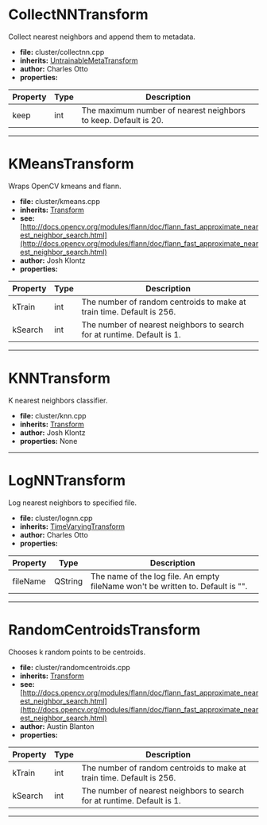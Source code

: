 # CollectNNTransform

Collect nearest neighbors and append them to metadata.

* **file:** cluster/collectnn.cpp
* **inherits:** [UntrainableMetaTransform](../cpp_api/untrainablemetatransform/untrainablemetatransform.md)
* **author:** Charles Otto
* **properties:**

Property | Type | Description
--- | --- | ---
keep | int | The maximum number of nearest neighbors to keep. Default is 20.

---

# KMeansTransform

Wraps OpenCV kmeans and flann.

* **file:** cluster/kmeans.cpp
* **inherits:** [Transform](../cpp_api/transform/transform.md)
* **see:** [http://docs.opencv.org/modules/flann/doc/flann_fast_approximate_nearest_neighbor_search.html](http://docs.opencv.org/modules/flann/doc/flann_fast_approximate_nearest_neighbor_search.html)
* **author:** Josh Klontz
* **properties:**

Property | Type | Description
--- | --- | ---
kTrain | int | The number of random centroids to make at train time. Default is 256.
kSearch | int | The number of nearest neighbors to search for at runtime. Default is 1.

---

# KNNTransform

K nearest neighbors classifier.

* **file:** cluster/knn.cpp
* **inherits:** [Transform](../cpp_api/transform/transform.md)
* **author:** Josh Klontz
* **properties:** None


---

# LogNNTransform

Log nearest neighbors to specified file.

* **file:** cluster/lognn.cpp
* **inherits:** [TimeVaryingTransform](../cpp_api/timevaryingtransform/timevaryingtransform.md)
* **author:** Charles Otto
* **properties:**

Property | Type | Description
--- | --- | ---
fileName | QString | The name of the log file. An empty fileName won't be written to. Default is "".

---

# RandomCentroidsTransform

Chooses k random points to be centroids.

* **file:** cluster/randomcentroids.cpp
* **inherits:** [Transform](../cpp_api/transform/transform.md)
* **see:** [http://docs.opencv.org/modules/flann/doc/flann_fast_approximate_nearest_neighbor_search.html](http://docs.opencv.org/modules/flann/doc/flann_fast_approximate_nearest_neighbor_search.html)
* **author:** Austin Blanton
* **properties:**

Property | Type | Description
--- | --- | ---
kTrain | int | The number of random centroids to make at train time. Default is 256.
kSearch | int | The number of nearest neighbors to search for at runtime. Default is 1.

---

